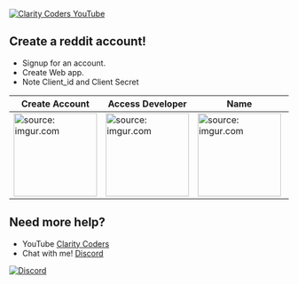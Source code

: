 <a href="https://www.youtube.com/claritycoders" target="_blank"><img src="https://i.imgur.com/sG7xxyc.png" title="Clarity Coders YouTube" /></a>

## Create a reddit account!
- Signup for an account.
- Create Web app.
- Note Client_id and Client Secret

| Create Account | Access Developer | Name | ID and secret |
| --- | --- | --- | --- |
| <img src="https://i.imgur.com/l5tWhOW.png" title="source: imgur.com" width="150" height="150" /> | <img src="https://i.imgur.com/Ir7Nqx6.png" title="source: imgur.com" width="150" height="150" /> | <img src="https://i.imgur.com/1hoKGvH.png" title="source: imgur.com" width="150" height="150" /> | <img src="https://i.imgur.com/JmH5vBn.png" title="source: imgur.com" width="150" height="150" /> |



## Need more help?
- YouTube <a href="https://www.youtube.com/claritycoders" target="_blank">Clarity Coders</a>
- Chat with me! <a href="https://discord.gg/cAWW5qq" target="_blank">Discord</a>

<a href="https://discord.gg/cAWW5qq"><img
                alt="Discord"
                src="https://img.shields.io/discord/709518323720912956"></a>
